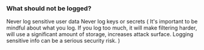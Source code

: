 ### What should not be logged?

<aside class="notes">
Never log sensitive user data
Never log keys or secrets
(
It's important to be mindful about what you log. If you log too much, it will make filtering harder, will use a significant amount of storage, increases attack surface. Logging sensitive info can be a serious security risk.
)
</aside>
